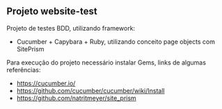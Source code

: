 ## Projeto website-test


Projeto de testes BDD, utilizando framework:
- Cucumber + Capybara + Ruby, utilizando conceito page objects com SitePrism

Para execução do projeto necessário instalar Gems, links de algumas referências:

- https://cucumber.io/
- https://github.com/cucumber/cucumber/wiki/Install
- https://github.com/natritmeyer/site_prism